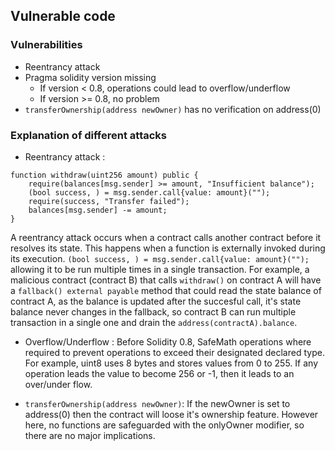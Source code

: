 ## Vulnerable code

### Vulnerabilities
- Reentrancy attack 
- Pragma solidity version missing
  - If version < 0.8, operations could lead to overflow/underflow
  - If version >= 0.8, no problem
- ```transferOwnership(address newOwner)``` has no verification on address(0)

### Explanation of different attacks
- Reentrancy attack :
``` 
function withdraw(uint256 amount) public { 
    require(balances[msg.sender] >= amount, "Insufficient balance");
    (bool success, ) = msg.sender.call{value: amount}(""); 
    require(success, "Transfer failed"); 
    balances[msg.sender] -= amount;
}
```
A reentrancy attack occurs when a contract calls another contract before it resolves its state. This happens when a function is externally invoked during its execution. 
```(bool success, ) = msg.sender.call{value: amount}(""); ``` allowing it to be run multiple times in a single transaction. For example, a malicious contract (contract B) that calls ```withdraw()``` on contract A will have a ```fallback() external payable``` method that could read the state balance of contract A, as the balance is updated after the succesful call, it's state balance never changes in the fallback, so contract B can run multiple transaction in a single one and drain the ```address(contractA).balance```.

- Overflow/Underflow :
  Before Solidity 0.8, SafeMath operations where required to prevent operations to exceed their designated declared type. For example, uint8 uses 8 bytes and stores values from 0 to 255. If any operation leads the value to become 256 or -1, then it leads to an over/under flow.

- ```transferOwnership(address newOwner)```:
  If the newOwner is set to address(0) then the contract will loose it's ownership feature.
  However here, no functions are safeguarded with the onlyOwner modifier, so there are no major implications.